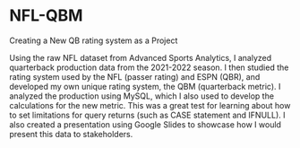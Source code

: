 # NFL-QBM
Creating a New QB rating system as a Project

Using the raw NFL dataset from Advanced Sports Analytics, I analyzed quarterback production data from the 2021-2022 season.  I then studied the rating system used by the NFL (passer rating) and ESPN (QBR), and developed my own unique rating system, the QBM (quarterback metric).  I analyzed the production using MySQL, which I also used to develop the calculations for the new metric.  This was a great test for learning about how to set limitations for query returns (such as CASE statement and IFNULL).   I also created a presentation using Google Slides to showcase how I would present this data to stakeholders. 

